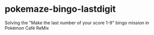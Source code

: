 # pokemaze-bingo-lastdigit
Solving the "Make the last number of your score 1-9" bingo mission in Pokémon Café ReMix
